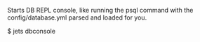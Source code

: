 Starts DB REPL console, like running the psql command with the config/database.yml parsed and loaded for you.

$ jets dbconsole
>
